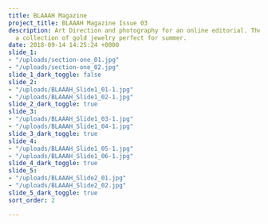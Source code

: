```yaml
---
title: BLAAAH Magazine
project_title: BLAAAH Magazine Issue 03
description: Art Direction and photography for an online editorial. The series highlights
  a collection of gold jewelry perfect for summer.
date: 2018-09-14 14:25:24 +0000
slide_1:
- "/uploads/section-one_01.jpg"
- "/uploads/section-one_02.jpg"
slide_1_dark_toggle: false
slide_2:
- "/uploads/BLAAAH_Slide1_01-1.jpg"
- "/uploads/BLAAAH_Slide1_02-1.jpg"
slide_2_dark_toggle: true
slide_3:
- "/uploads/BLAAAH_Slide1_03-1.jpg"
- "/uploads/BLAAAH_Slide1_04-1.jpg"
slide_3_dark_toggle: true
slide_4:
- "/uploads/BLAAAH_Slide1_05-1.jpg"
- "/uploads/BLAAAH_Slide1_06-1.jpg"
slide_4_dark_toggle: true
slide_5:
- "/uploads/BLAAAH_Slide2_01.jpg"
- "/uploads/BLAAAH_Slide2_02.jpg"
slide_5_dark_toggle: true
sort_order: 2

---
```

